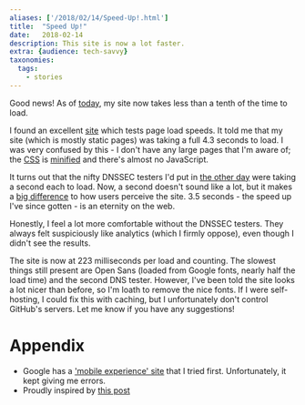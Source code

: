```yaml
---
aliases: ['/2018/02/14/Speed-Up!.html']
title:	"Speed Up!"
date:	2018-02-14
description: This site is now a lot faster.
extra: {audience: tech-savvy}
taxonomies:
  tags:
    - stories
---
```


Good news! As of [today][speedup commit],
my site now takes less than a tenth of the time to load.

I found an excellent [site](https://gtmetrix.com/) which tests page load speeds.
It told me that my site (which is mostly static pages)
was taking a full 4.3 seconds to load.
I was very confused by this - I don't have any large pages that I'm aware of;
the [CSS][mozilla css] is [minified][wiki minify] and there's almost no JavaScript.

It turns out that the nifty DNSSEC testers I'd put in [the other day][dnssec commit]
were taking a second each to load.
Now, a second doesn't sound like a lot, but it makes a [big difference][google ui]
to how users perceive the site. 3.5 seconds - the speed up I've since gotten -
is an eternity on the web.

Honestly, I feel a lot more comfortable without the DNSSEC testers.
They always felt suspiciously like analytics (which I firmly oppose),
even though I didn't see the results.

The site is now at 223 milliseconds per load and counting.
The slowest things still present are Open Sans (loaded from Google fonts, nearly half the load time)
and the second DNS tester.
However, I've been told the site looks a lot nicer than before, so I'm loath to remove the nice fonts.
If I were self-hosting, I could fix this with caching, but I unfortunately don't control GitHub's servers.
Let me know if you have any suggestions!

# Appendix
- Google has a ['mobile experience' site](https://testmysite.thinkwithgoogle.com) that I tried first.
Unfortunately, it kept giving me errors.
- Proudly inspired by [this post](https://danluu.com/octopress-speedup/)

[dnssec commit]: https://github.com/jyn514/jyn514.github.io/commit/988425efe8b17ea75509f8f940d2db7dd042db4b
[wiki minify]: https://en.wikipedia.org/wiki/Minification_(programming)
[mozilla css]: https://developer.mozilla.org/en-US/docs/Web/CSS
[speedup commit]: https://github.com/jyn514/jyn514.github.io/commit/525779f74014e46b11d0d035314806fa234a58d4
[google ui]: https://developers.google.com/web/fundamentals/performance/rail#ux
